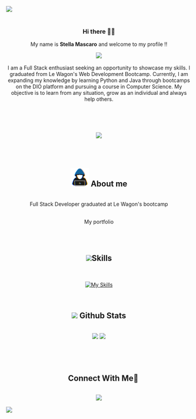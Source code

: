 
<img src="https://user-images.githubusercontent.com/73097560/115834477-dbab4500-a447-11eb-908a-139a6edaec5c.gif">
<br><br>
<div align="center">

### Hi there 👋🎉


My name is **Stella Mascaro** and welcome to my profile !!

<a href="https://github.com/DenverCoder1/readme-typing-svg"><img src="https://readme-typing-svg.herokuapp.com?font=Time+New+Roman&color=cyan&size=25&center=true&vCenter=true&width=600&height=100&lines=Stella+Mascaro;++;Full+Stack+Developer+👾;Computer+Science+Student+👩‍💻;Data+Science+🚀;Love+to+learn+new+content!!"></a>

I am a Full Stack enthusiast seeking an opportunity to showcase my skills. I graduated from Le Wagon's Web Development Bootcamp. Currently, I am expanding my knowledge by learning Python and Java through bootcamps on the DIO platform and pursuing a course in Computer Science. My objective is to learn from any situation, grow as an individual and always help others.
<br>
<br><br>
<br><br>

<img src="https://media.giphy.com/media/L8K62iTDkzGX6/giphy.gif" width="500" />

<br><br>

	
## <picture><img src = "https://github.com/0xAbdulKhalid/0xAbdulKhalid/raw/main/assets/mdImages/about_me.gif" width = 50px></picture> **About me**

<br>
  Full Stack Developer graduated at Le Wagon's bootcamp
<br><br>

  <p><a href="https://troopl.com/stellamascaro", style="text-decoration: none;">My portfolio</a></p>

<br><br>

## <img src="https://media2.giphy.com/media/QssGEmpkyEOhBCb7e1/giphy.gif?cid=ecf05e47a0n3gi1bfqntqmob8g9aid1oyj2wr3ds3mg700bl&rid=giphy.gif" width ="25"><b>**Skills**</b>

<br><br>
[![My Skills](https://skillicons.dev/icons?i=git,cpp,c,css,github,bootstrap,discord,figma,html,js,linux,vscode&perline=14&theme=light)](https://skillicons.dev)
<br>
<br>
<br>

## <img src="https://media.giphy.com/media/iY8CRBdQXODJSCERIr/giphy.gif" width="35"><b> Github Stats </b>
<br>

  <img height= "150" src="https://github-readme-stats.vercel.app/api?username=StellaMascaro&theme=react&show_icons=true&include_all_commits=true" />
  <img height= "150" src="https://github-readme-stats.vercel.app/api/top-langs/?username=StellaMascaro&theme=react&layout=compact" />

<br><br>


<!-- Connect with me -->
<!--h2 without bottom border-->
<div id="user-content-toc">
  <ul align="center">
    <summary><h2 style="display: inline-block">Connect With Me🤝</h2></summary>
  </ul>
</div>

<!--icons and links-->

 <p align="center">
	 
  <a href="https://www.linkedin.com/in/stellamascaro">
    <img src="https://skillicons.dev/icons?i=linkedin" />
  </a>
  
</p>
  
</div>

<img src="https://user-images.githubusercontent.com/73097560/115834477-dbab4500-a447-11eb-908a-139a6edaec5c.gif">

